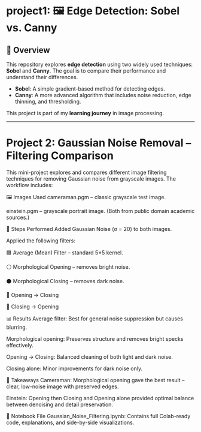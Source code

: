 # project1: 🖼️ Edge Detection: Sobel vs. Canny

## 📌 Overview
This repository explores **edge detection** using two widely used techniques: **Sobel** and **Canny**. The goal is to compare their performance and understand their differences.

- **Sobel**: A simple gradient-based method for detecting edges.
- **Canny**: A more advanced algorithm that includes noise reduction, edge thinning, and thresholding.

This project is part of my **learning journey** in image processing.

---
# Project 2: Gaussian Noise Removal – Filtering Comparison
This mini-project explores and compares different image filtering techniques for removing Gaussian noise from grayscale images. The workflow includes:

🖼️ Images Used
cameraman.pgm – classic grayscale test image.

einstein.pgm – grayscale portrait image.
(Both from public domain academic sources.)

🔧 Steps Performed
Added Gaussian Noise (σ = 20) to both images.

Applied the following filters:

🟦 Average (Mean) Filter – standard 5×5 kernel.

⚪ Morphological Opening – removes bright noise.

⚫ Morphological Closing – removes dark noise.

🔄 Opening → Closing

🔄 Closing → Opening

📊 Results
Average filter: Best for general noise suppression but causes blurring.

Morphological opening: Preserves structure and removes bright specks effectively.

Opening → Closing: Balanced cleaning of both light and dark noise.

Closing alone: Minor improvements for dark noise only.

🧠 Takeaways
Cameraman: Morphological opening gave the best result – clear, low-noise image with preserved edges.

Einstein: Opening then Closing and Opening alone provided optimal balance between denoising and detail preservation.

📁 Notebook File
Gaussian_Noise_Filtering.ipynb: Contains full Colab-ready code, explanations, and side-by-side visualizations.

